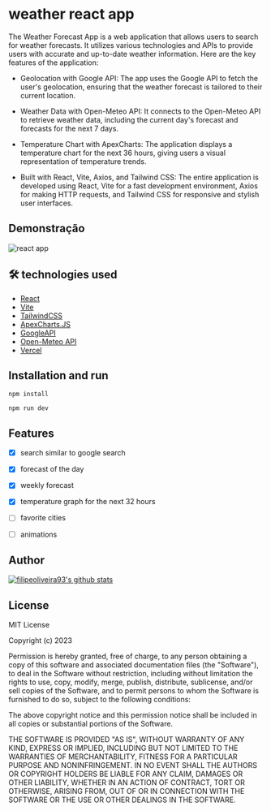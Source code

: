 
# weather react app

The Weather Forecast App is a web application that allows users to search for weather forecasts. It utilizes various technologies and APIs to provide users with accurate and up-to-date weather information. Here are the key features of the application:

- Geolocation with Google API: The app uses the Google API to fetch the user's geolocation, ensuring that the weather forecast is tailored to their current location.

- Weather Data with Open-Meteo API: It connects to the Open-Meteo API to retrieve weather data, including the current day's forecast and forecasts for the next 7 days.

- Temperature Chart with ApexCharts: The application displays a temperature chart for the next 36 hours, giving users a visual representation of temperature trends.

- Built with React, Vite, Axios, and Tailwind CSS: The entire application is developed using React, Vite for a fast development environment, Axios for making HTTP requests, and Tailwind CSS for responsive and stylish user interfaces.

## Demonstração

![react app](https://github.com/filipeoliveira93/weather-app-react/assets/61127389/1e7967f9-b7b1-4387-86e2-fbafab07637d)


## 🛠 technologies used

- [React](https://pt-br.reactjs.org/)
- [Vite](https://vitejs.dev/)
- [TailwindCSS](https://tailwindcss.com/)
- [ApexCharts.JS](https://apexcharts.com/)
- [GoogleAPI](https://console.cloud.google.com/apis/library?hl=pt-BR)
- [Open-Meteo API](https://open-meteo.co)
- [Vercel](https://vercel.com/)

## Installation and run 

```
npm install

npm run dev
```

## Features

- [x] search similar to google search
- [x] forecast of the day
- [x] weekly forecast
- [x] temperature graph for the next 32 hours
- [ ] favorite cities
- [ ] animations


## Author

[![filipeoliveira93's github stats](https://github-readme-stats.vercel.app/api?username=filipeoliveira93&show_icons=true&theme=dark)](https://github.com/filipeoliveira93/)


## License
MIT License

Copyright (c) 2023

Permission is hereby granted, free of charge, to any person obtaining a copy
of this software and associated documentation files (the "Software"), to deal
in the Software without restriction, including without limitation the rights
to use, copy, modify, merge, publish, distribute, sublicense, and/or sell
copies of the Software, and to permit persons to whom the Software is
furnished to do so, subject to the following conditions:

The above copyright notice and this permission notice shall be included in all
copies or substantial portions of the Software.

THE SOFTWARE IS PROVIDED "AS IS", WITHOUT WARRANTY OF ANY KIND, EXPRESS OR
IMPLIED, INCLUDING BUT NOT LIMITED TO THE WARRANTIES OF MERCHANTABILITY,
FITNESS FOR A PARTICULAR PURPOSE AND NONINFRINGEMENT. IN NO EVENT SHALL THE
AUTHORS OR COPYRIGHT HOLDERS BE LIABLE FOR ANY CLAIM, DAMAGES OR OTHER
LIABILITY, WHETHER IN AN ACTION OF CONTRACT, TORT OR OTHERWISE, ARISING FROM,
OUT OF OR IN CONNECTION WITH THE SOFTWARE OR THE USE OR OTHER DEALINGS IN THE
SOFTWARE.

